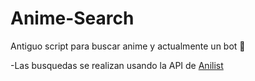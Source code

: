 # Anime-Search
Antiguo script para buscar anime y actualmente un bot 🙂

-Las busquedas se realizan usando la API de [Anilist](https://anilist.gitbook.io/anilist-apiv2-docs/)